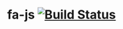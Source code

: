 # fa-js [![Build Status](https://travis-ci.org/k1LoW/fa-js.svg?branch=master)](https://travis-ci.org/k1LoW/fa-js)
